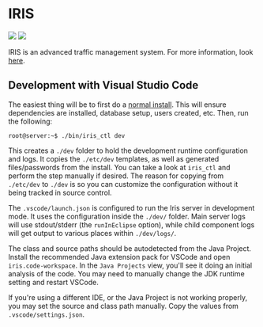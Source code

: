 # IRIS

![](https://github.com/mnit-rtmc/iris/workflows/compile/badge.svg)
![](https://github.com/mnit-rtmc/iris/workflows/docs/badge.svg)

IRIS is an advanced traffic management system.  For more information, look
[here](https://mnit-rtmc.github.io/iris/index.html).

## Development with Visual Studio Code
The easiest thing will be to first do a [normal install](https://mnit-rtmc.github.io/iris/installation.html).
This will ensure dependencies are installed, database setup, users created, etc. Then, run the following:

```console
root@server:~$ ./bin/iris_ctl dev
```

This creates a `./dev` folder to hold the development runtime configuration and logs. It copies the
`./etc/dev` templates, as well as generated files/passwords from the install. You can take a look at
`iris_ctl` and perform the step manually if desired. The reason for copying from `./etc/dev` to
`./dev` is so you can customize the configuration without it being tracked in source control.

The `.vscode/launch.json` is configured to run the Iris server in development mode. It uses the
configuration inside the `./dev/` folder. Main server logs will use stdout/stderr (the
`runInEclipse` option), while child component logs will get output to various places within
`./dev/logs/`.

The class and source paths should be autodetected from the Java Project. Install the recommended
Java extension pack for VSCode and open `iris.code-workspace`. In the `Java Projects` view, you'll
see it doing an initial analysis of the code. You may need to manually change the JDK runtime
setting and restart VSCode.

If you're using a different IDE, or the Java Project is not working properly, you may set the source
and class path manually. Copy the values from `.vscode/settings.json`.